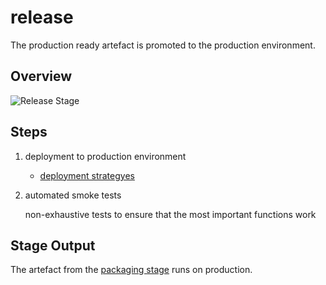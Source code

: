 # release

The production ready artefact is promoted to the production environment.

## Overview

![Release Stage](images/release.svg)

## Steps

1. deployment to production environment
    * [deployment strategyes](https://docs.openshift.com/container-platform/latest/applications/deployments/deployment-strategies.html)
2. automated smoke tests

    non-exhaustive tests to ensure that the most important functions work

## Stage Output

The artefact from the [packaging stage](../02-packaging/README.md) runs on production.
